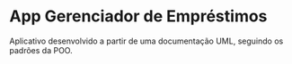 # App Gerenciador de Empréstimos
Aplicativo desenvolvido a partir de uma documentação UML, seguindo os padrões da POO.
